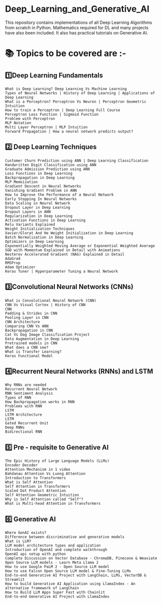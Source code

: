 # Deep_Learning_and_Generative_AI
This repository contains implementations of all Deep Learning Algorithms from scratch in Python. Mathematics required for DL and many projects have also been included. It also has practical tutorials on Generative AI.
# 📚 Topics to be covered are :- 
## 1️⃣Deep Learning Fundamentals
    What is Deep Learning? Deep Learning Vs Machine Learning 
    Types of Neural Networks | History of Deep Learning | Applications of Deep Learning
    What is a Perceptron? Perceptron Vs Neuron | Perceptron Geometric Intuition
    How to train a Perceptron | Deep Learning Full Course
    Perceptron Loss Function | Sigmoid Function
    Problem with Perceptron
    MLP Notation
    Multi Layer Perceptron | MLP Intuition
    Forward Propagation | How a neural network predicts output?
## 2️⃣ Deep Learning Techniques
    Customer Churn Prediction using ANN | Deep Learning Classification
    Handwritten Digit Classification using ANN
    Graduate Admission Prediction using ANN
    Loss Functions in Deep Learning
    Backpropagation in Deep Learning
    MLP Memoization
    Gradient Descent in Neural Networks
    Vanishing Gradient Problem in ANN
    How to Improve the Performance of a Neural Network
    Early Stopping In Neural Networks
    Data Scaling in Neural Network
    Dropout Layer in Deep Learning
    Dropout Layers in ANN
    Regularization in Deep Learning
    Activation Functions in Deep Learning
    Relu Variants Explained
    Weight Initialization Techniques
    Xavier/Glorat And He Weight Initialization in Deep Learning
    Batch Normalization in Deep Learning
    Optimizers in Deep Learning
    Exponentially Weighted Moving Average or Exponential Weighted Average
    SGD with Momentum Explained in Detail with Animations
    Nesterov Accelerated Gradient (NAG) Explained in Detail
    AdaGrad 
    RMSProp 
    Adam Optimizer 
    Keras Tuner | Hyperparameter Tuning a Neural Network
## 3️⃣Convolutional Neural Networks (CNNs)
    What is Convolutional Neural Network (CNN)
    CNN Vs Visual Cortex | History of CNN
    CNN
    Padding & Strides in CNN
    Pooling Layer in CNN
    CNN Architecture
    Comparing CNN Vs ANN
    Backpropagation in CNN
    Cat Vs Dog Image Classification Project
    Data Augmentation in Deep Learning
    Pretrained models in CNN
    What does a CNN see?
    What is Transfer Learning?
    Keras Functional Model
## 4️⃣Recurrent Neural Networks (RNNs) and LSTM
    Why RNNs are needed
    Recurrent Neural Network
    RNN Sentiment Analysis
    Types of RNN
    How Backpropagation works in RNN 
    Problems with RNN
    LSTM
    LSTM Architecture
    LSTM
    Gated Recurrent Unit
    Deep RNNs
    Bidirectional RNN
## 5️⃣ Pre - requisite to Generative AI
    The Epic History of Large Language Models (LLMs)
    Encoder Decoder
    Attention Mechanism in 1 video
    Bahdanau Attention Vs Luong Attention
    Introduction to Transformers
    What is Self Attention
    Self Attention in Transformers
    Scaled Dot Product Attention
    Self Attention Geometric Intuition
    Why is Self Attention called "Self"?
    What is Multi-head Attention in Transformers
    
## 6️⃣ Generative AI 
    Where GenAI exists?
    Difference between discriminative and generative models
    What is LLM?
    LLM model architecture types and application
    Introduction of OpenAI and complete walkthrough
    OpenAI api setup with python
    Complete Discussion on Vector Database - ChromaDB, Pinecone & Weaviate
    Open Source LLM models - Learn Meta Llama 2
    How to use Google PaLM 2 - Open Source LLM model
    How to use Falcon Open Source LLM model & Fine-Tuning LLMs
    End-to-end Generative AI Project with LangChain, LLMs, VectorDB & Streamlit
    How to build Generative AI Application using LlamaIndex - An alternative framework of LangChain
    How to Build LLM Apps Super Fast with Chainlit
    End-to-end Generative AI Project with LlamaIndex
